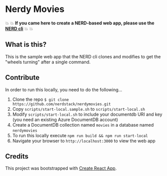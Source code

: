 # Nerdy Movies

:boom: :boom: **If you came here to create a NERD-based web app, please use the [NERD cli](https://github.com/NERDStack/nerd-cli)** :boom: :boom:

## What is this?

This is the sample web app that the NERD cli clones and modifies to get the "wheels turning" after a single command.

## Contribute

In order to run this locally, you need to do the following...

 1. Clone the repo `$ git clone https://github.com/nerdstack/nerdymovies.git`
 2. Copy `scripts/start-local.sample.sh` to `scripts/start-local.sh`
 3. Modify `scripts/start-local.sh` to include your documentdb URI and key (you need an existing Azure DocumentDB account)
 4. Create a DocumentDB collection named `movies` in a database named `nerdymovies`
 5. To run this locally execute `npm run build && npm run start-local`
 6. Navigate your browser to `http://localhost:3000` to view the web app

## Credits

This project was bootstrapped with [Create React App](https://github.com/facebookincubator/create-react-app).


